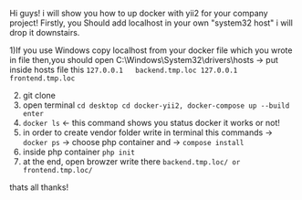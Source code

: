 Hi guys! i will show you how to up docker with yii2 for your company project!
Firstly, you Should  add localhost in your own "system32 host" i will drop it downstairs.

1)If you use Windows copy localhost from your docker file which you wrote in file then,you should open C:\Windows\System32\drivers\hosts -> put inside hosts file this
`127.0.0.1   backend.tmp.loc
127.0.0.1   frontend.tmp.loc`

2) git clone
3) open terminal `cd desktop cd docker-yii2, docker-compose up --build enter`
4) `docker ls`   <-  this command shows you status docker it works or not!
5) in order to create vendor folder write in terminal this commands -> `docker ps` -> choose php container and -> `compose install` 
6) inside php container `php init`
7) at the end,  open browzer write there `backend.tmp.loc/ or frontend.tmp.loc/`

thats all thanks!

